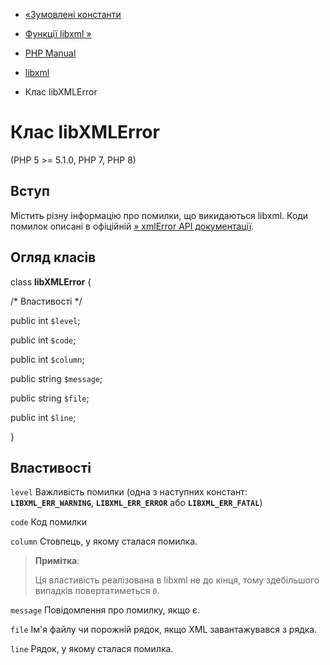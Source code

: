 - [«Зумовлені константи](libxml.constants.md)
- [Функції libxml »](ref.libxml.md)

- [PHP Manual](index.md)
- [libxml](book.libxml.md)
- Клас libXMLError

# Клас libXMLError

(PHP 5 \>= 5.1.0, PHP 7, PHP 8)

## Вступ

Містить різну інформацію про помилки, що викидаються libxml. Коди
помилок описані в офіційній [» xmlError API документації](http://www.xmlsoft.org/html/libxml-xmlerror.md).

## Огляд класів

class **libXMLError** {

/\* Властивості \*/

public int `$level`;

public int `$code`;

public int `$column`;

public string `$message`;

public string `$file`;

public int `$line`;

}

## Властивості

`level`
Важливість помилки (одна з наступних констант: **`LIBXML_ERR_WARNING`**,
**`LIBXML_ERR_ERROR`** або **`LIBXML_ERR_FATAL`**)

`code`
Код помилки

`column`
Стовпець, у якому сталася помилка.

> **Примітка**:
>
> Ця властивість реалізована в libxml не до кінця, тому здебільшого
> випадків повертатиметься `0`.

`message`
Повідомлення про помилку, якщо є.

`file`
Ім'я файлу чи порожній рядок, якщо XML завантажувався з рядка.

`line`
Рядок, у якому сталася помилка.
